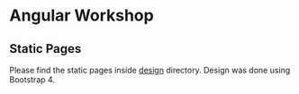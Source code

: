 # Angular Workshop

## Static Pages
Please find the static pages inside [design](./design) directory. Design was done using Bootstrap 4.  
